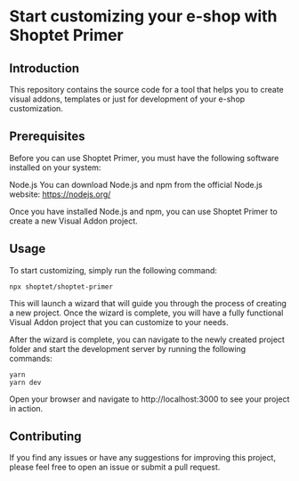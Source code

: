# Start customizing your e-shop with Shoptet Primer

## Introduction

This repository contains the source code for a tool that helps you to create visual addons, templates or just for development of your e-shop customization.

## Prerequisites
Before you can use Shoptet Primer, you must have the following software installed on your system:

Node.js
You can download Node.js and npm from the official Node.js website: https://nodejs.org/

Once you have installed Node.js and npm, you can use Shoptet Primer to create a new Visual Addon project.

## Usage
To start customizing, simply run the following command:
```
npx shoptet/shoptet-primer
```

This will launch a wizard that will guide you through the process of creating a new project. Once the wizard is complete, you will have a fully functional Visual Addon project that you can customize to your needs.

After the wizard is complete, you can navigate to the newly created project folder and start the development server by running the following commands:

`yarn`\
`yarn dev`

Open your browser and navigate to http://localhost:3000 to see your project in action.

## Contributing
If you find any issues or have any suggestions for improving this project, please feel free to open an issue or submit a pull request.